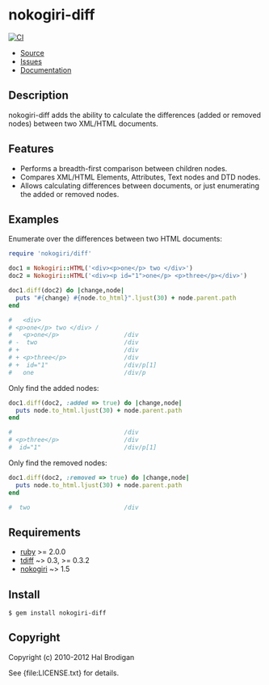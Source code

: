 # nokogiri-diff

[![CI](https://github.com/postmodern/nokogiri-diff/actions/workflows/ruby.yml/badge.svg)](https://github.com/postmodern/nokogiri-diff/actions/workflows/ruby.yml)

* [Source](https://github.com/postmodern/nokogiri-diff)
* [Issues](https://github.com/postmodern/nokogiri-diff/issues)
* [Documentation](http://rubydoc.info/gems/nokogiri-diff/frames)

## Description

nokogiri-diff adds the ability to calculate the differences (added or
removed nodes) between two XML/HTML documents.

## Features

* Performs a breadth-first comparison between children nodes.
* Compares XML/HTML Elements, Attributes, Text nodes and DTD nodes.
* Allows calculating differences between documents, or just enumerating the
  added or removed nodes.

## Examples

Enumerate over the differences between two HTML documents:

```ruby
require 'nokogiri/diff'

doc1 = Nokogiri::HTML('<div><p>one</p> two </div>')
doc2 = Nokogiri::HTML('<div><p id="1">one</p> <p>three</p></div>')

doc1.diff(doc2) do |change,node|
  puts "#{change} #{node.to_html}".ljust(30) + node.parent.path
end

#   <div>
# <p>one</p> two </div> /
#   <p>one</p>                  /div
# -  two                        /div
# +                             /div
# + <p>three</p>                /div
# +  id="1"                     /div/p[1]
#   one                         /div/p
```

Only find the added nodes:

```ruby
doc1.diff(doc2, :added => true) do |change,node|
  puts node.to_html.ljust(30) + node.parent.path
end

#                               /div
# <p>three</p>                  /div
#  id="1"                       /div/p[1]
```

Only find the removed nodes:

```ruby
doc1.diff(doc2, :removed => true) do |change,node|
  puts node.to_html.ljust(30) + node.parent.path
end

#  two                          /div
```

## Requirements

* [ruby](http://www.ruby-lang.org/) >= 2.0.0
* [tdiff](http://github.com/postmodern/tdiff) ~> 0.3, >= 0.3.2
* [nokogiri](http://nokogiri.rubyforge.org/) ~> 1.5

## Install

```shell
$ gem install nokogiri-diff
```

## Copyright

Copyright (c) 2010-2012 Hal Brodigan

See {file:LICENSE.txt} for details.
